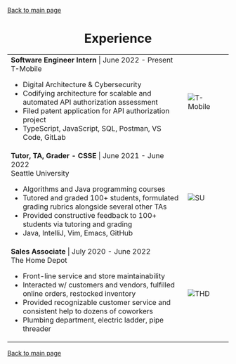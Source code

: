 [Back to main page](./../README.md)

<h1 align="center">Experience</h1>
<table>
<!--   <tr>
    <td width="80%">
      <b>Software Engineer</b> - Part Time | July 2022 - Present<br />
      Votegrity<br />
    </td>
    <td><image alt="Votegrity" src="../assets/images/votegrity-branding-dark.jpg" /></td>
  </tr>
  <tr> -->
    <tr>
    <td width="80%">
      <b>Software Engineer Intern</b> | June 2022 - Present<br />
      T-Mobile<br />
      <ul>
        <li>Digital Architecture & Cybersecurity</li>
        <li>Codifying architecture for scalable and automated API authorization assessment</li>
        <li>Filed patent application for API authorization project</li>
        <li>TypeScript, JavaScript, SQL, Postman, VS Code, GitLab</li>
      </ul>
    </td>
    <td><image alt="T-Mobile" src="../assets/images/tmo-logo.jpg"/></td>
  </tr>
  </tr>
  <tr>
    <td>
      <b>Tutor, TA, Grader - CSSE</b> | June 2021 - June 2022<br />
      Seattle University<br />
      <ul>
        <li>Algorithms and Java programming courses</li>
        <li>Tutored and graded 100+ students, formulated grading rubrics alongside several other TAs</li>
        <li>Provided constructive feedback to 100+ students via tutoring and grading</li>
        <li>Java, IntelliJ, Vim, Emacs, GitHub</li>
      </ul>
    </td>
    <td><image alt="SU" src="../assets/images/su-logo.jpg" /></td>
  </tr>
  <tr>
    <td>
      <b>Sales Associate</b> | July 2020 - June 2022<br />
      The Home Depot<br />
      <ul>
        <li>Front-line service and store maintainability</li>
        <li>Interacted w/ customers and vendors, fulfilled online orders, restocked inventory</li>
        <li>Provided recognizable customer service and consistent help to dozens of coworkers</li>
        <li>Plumbing department, electric ladder, pipe threader</li>
      </ul>
    </td>
    <td><image alt="THD" src="../assets/images/thd-logo.png" /></td>
  </tr>
</table>

[Back to main page](./../README.md)
